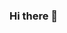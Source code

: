 ### Hi there 👋

<!--
**FERDdeveloper/FERDdeveloper** is a ✨ _special_ ✨ repository because its `README.md` (this file) appears on your GitHub profile.

Here are some ideas to get you started:

- 🔭 I’m currently working on ferderclient, PhobosC
- 🌱 I’m currently learning Java, school things
- 💬 Ask me about FFC
- 😄 Pronouns: They/Them
- ⚡ Fun fact: i'm non-binary :)
- <img alt="a" class="a" src="https://giphy.com/gifs/bluh-AXHTK9FXCtLwHgevem">
-->
